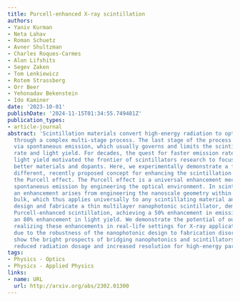 ```yaml
---
title: Purcell-enhanced X-ray scintillation
authors:
- Yaniv Kurman
- Neta Lahav
- Roman Schuetz
- Avner Shultzman
- Charles Roques-Carmes
- Alon Lifshits
- Segev Zaken
- Tom Lenkiewicz
- Rotem Strassberg
- Orr Beer
- Yehonadav Bekenstein
- Ido Kaminer
date: '2023-10-01'
publishDate: '2024-11-15T01:34:55.749481Z'
publication_types:
- article-journal
abstract: 'Scintillation materials convert high-energy radiation to optical light
  through a complex multi-stage process. The last stage of the process is light emission
  via spontaneous emission, which usually governs and limits the scintillator emission
  rate and light yield. For decades, the quest for faster emission rate and greater
  light yield motivated the frontier of scintillators research to focus on developing
  better materials and dopants. Here, we experimentally demonstrate a fundamentally
  different, recently proposed concept for enhancing the scintillation rate and yield:
  the Purcell effect. The Purcell effect is a universal enhancement mechanism for
  spontaneous emission by engineering the optical environment. In scintillators, such
  an enhancement arises from engineering the nanoscale geometry within the scintillation
  bulk, which thus applies universally to any scintillating material and dopant. We
  design and fabricate a thin multilayer nanophotonic scintillator, demonstrating
  Purcell-enhanced scintillation, achieving a 50% enhancement in emission-rate and
  an 80% enhancement in light yield. We demonstrate the potential of our device for
  realizing these enhancements in real-life settings for X-ray applications, also
  due to the robustness of the nanophotonic design to fabrication disorder. Our results
  show the bright prospects of bridging nanophotonics and scintillators science, toward
  reduced radiation dosage and increased resolution for high-energy particles detection.'
tags:
- Physics - Optics
- Physics - Applied Physics
links:
- name: URL
  url: http://arxiv.org/abs/2302.01300
---
```

